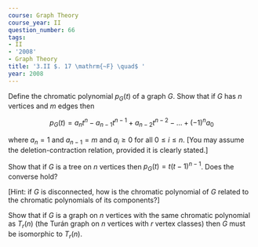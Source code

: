 ```yaml
---
course: Graph Theory
course_year: II
question_number: 66
tags:
- II
- '2008'
- Graph Theory
title: '3.II $. 17 \mathrm{~F} \quad$ '
year: 2008
---
```



Define the chromatic polynomial $p_{G}(t)$ of a graph $G$. Show that if $G$ has $n$ vertices and $m$ edges then

$$p_{G}(t)=a_{n} t^{n}-a_{n-1} t^{n-1}+a_{n-2} t^{n-2}-\ldots+(-1)^{n} a_{0}$$

where $a_{n}=1$ and $a_{n-1}=m$ and $a_{i} \geqslant 0$ for all $0 \leqslant i \leqslant n$. [You may assume the deletion-contraction relation, provided it is clearly stated.]

Show that if $G$ is a tree on $n$ vertices then $p_{G}(t)=t(t-1)^{n-1}$. Does the converse hold?

[Hint: if $G$ is disconnected, how is the chromatic polynomial of $G$ related to the chromatic polynomials of its components?]

Show that if $G$ is a graph on $n$ vertices with the same chromatic polynomial as $T_{r}(n)$ (the Turán graph on $n$ vertices with $r$ vertex classes) then $G$ must be isomorphic to $T_{r}(n)$.